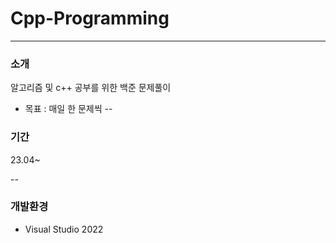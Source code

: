 # Cpp-Programming
----
### 소개
알고리즘 및 c++ 공부를 위한 백준 문제풀이
* 목표 : 매일 한 문제씩
--
### 기간
23.04~

--
### 개발환경
* Visual Studio 2022
